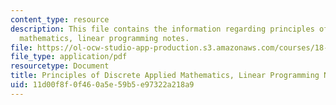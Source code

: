 ```yaml
---
content_type: resource
description: This file contains the information regarding principles of discrete applied
  mathematics, linear programming notes.
file: https://ol-ocw-studio-app-production.s3.amazonaws.com/courses/18-310-principles-of-discrete-applied-mathematics-fall-2013/11d00f8f0f460a5e59b5e97322a218a9_MIT18_310F13_Ch8.pdf
file_type: application/pdf
resourcetype: Document
title: Principles of Discrete Applied Mathematics, Linear Programming Notes
uid: 11d00f8f-0f46-0a5e-59b5-e97322a218a9
---
```

